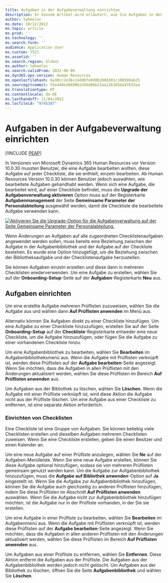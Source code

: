```yaml
---
title: Aufgaben in der Aufgabeverwaltung einrichten
description: In diesem Artikel wird erläutert, wie Sie Aufgaben in der Aufgabenverwaltung in Microsoft Dynamics 365 Human Resources einrichten.
author: twheeloc
ms.date: 10/12/2022
ms.topic: article
ms.prod: ''
ms.technology: ''
ms.search.form: ''
audience: Application User
ms.custom: 7521
ms.assetid: ''
ms.search.region: Global
ms.author: twheeloc
ms.search.validFrom: 2022-06-09
ms.dyn365.ops.version: Human Resources
ms.openlocfilehash: 6a38cc2e36c24ddbfe0d8b2886301c108599ab25
ms.sourcegitcommit: 55e440e30490b2d36d86b22aa1263d5da97633aa
ms.translationtype: HT
ms.contentlocale: de-DE
ms.lasthandoff: 11/04/2022
ms.locfileid: "9745387"
---
```

# <a name="set-up-tasks-in-task-management"></a>Aufgaben in der Aufgabeverwaltung einrichten

[!INCLUDE [PEAP](../includes/peap-1.md)]

In Versionen von Microsoft Dynamics 365 Human Resources vor Version 10.0.30 mussten Benutzer, die eine Aufgabe bearbeiten wollten, diese Aufgabe auf jeder Checkliste, die sie enthielt, einzeln bearbeiten. Ab Human Resources Version 10.0.30 können Benutzer jedoch auswählen, wie bearbeitete Aufgaben gehandhabt werden. Wenn sich eine Aufgabe, die bearbeitet wird, auf einer Checkliste befindet, muss die **Upgrade der Aufgabenverwaltung aktivieren** Option muss auf der Registerkarte **Aufgabenmanagement** der Seite **Gemeinsame Parameter der Personalabteilung** ausgewählt werden, damit die Checkliste die bearbeitete Aufgabe verwenden kann.

[![Aktivieren Sie die Upgrade-Option für die Aufgabenverwaltung auf der Seite Gemeinsame Parameter der Personalabteilung.](./media/task-update.png)](./media/task-update.png)

Wenn Änderungen an Aufgaben auf alle zugeordneten Checklistenaufgaben angewendet werden sollen, muss bereits eine Beziehung zwischen der Aufgabe in der Aufgabenbibliothek und der Aufgabe auf der Checkliste bestehen. Es wurde eine Option hinzugefügt, um die Beziehung zwischen der Bibliotheksaufgabe und der Checklistenaufgabe herzustellen.

Sie können Aufgaben einzeln erstellen und diese dann in mehreren Checklisten wiederverwenden. Um eine Aufgabe zu erstellen, wählen Sie auf der **Onboarding-Setup**-Seite auf der **Aufgaben**-Registerkarte **Neu** aus.

## <a name="set-up-tasks"></a>Aufgaben einrichten

Um eine erstellte Aufgabe mehreren Prüflisten zuzuweisen, wählen Sie die Aufgabe aus und wählen dann **Auf Prüflisten anwenden** im Menü aus.

Alternativ können Sie Aufgaben direkt zu einer Checkliste hinzufügen. Um eine Aufgabe zu einer Checkliste hinzuzufügen, erstellen Sie auf der Seite **Onboarding-Setup** auf der **Checkliste**-Registerkarte entweder eine neue Checkliste, um die Aufgabe hinzuzufügen, oder fügen Sie die Aufgabe zu einer vorhandenen Checkliste hinzu.

Um eine Aufgabenbibliothek zu bearbeiten, wählen Sie **Bearbeiten** im Aufgabenbibliotheksmenü aus. Wenn die Aufgabe mit Prüflisten verknüpft ist, werden diese Prüflisten auf der **Aufgabe bearbeiten**-Seite angezeigt. Wenn Sie möchten, dass die Aufgaben in allen Prüflisten mit den Änderungen aktualisiert werden, wählen Sie diese Prüflisten im Bereich **Auf Prüflisten anwenden** aus.

Um Aufgaben aus der Bibliothek zu löschen, wählen Sie **Löschen**. Wenn die Aufgabe mit einer Prüfliste verknüpft ist, wird diese Aktion die Aufgabe nicht aus der Prüfliste löschen. Um eine Aufgabe aus einer Checkliste zu entfernen, ist eine separate Aktion erforderlich.

### <a name="set-up-checklists"></a>Einrichten von Checklisten

Eine Checkliste ist eine Gruppe von Aufgaben. Sie können beliebig viele Checklisten erstellen und dieselben Aufgaben mehreren Checklisten zuweisen. Wenn Sie eine Checkliste erstellen, geben Sie einen Besitzer und einen Kalender an.

Um eine neue Aufgabe auf einer Prüfliste anzulegen, wählen Sie **Ne** auf der Aufgaben-Menüleiste. Wenn Sie eine neue Aufgabe erstellen, können Sie diese Aufgabe optional hinzufügen, sodass sie von mehreren Prüflisten gemeinsam genutzt werden kann. Um die Aufgabe zur Aufgabenbibliothek hinzuzufügen, muss die **Aufgabe auf Bibliothek anwenden**-Option auf **Ja** eingestellt ist. Wenn Sie die Aufgabe zur Aufgabenbibliothek hinzufügen, können Sie die Aufgabe auch gleichzeitig zu anderen Prüflisten hinzufügen, indem Sie diese Prüflisten im Abschnitt **Auf Prüflisten anwenden** auswählen. Wenn Sie die Aufgabe nicht zur Aufgabenbibliothek hinzufügen möchten, ist die Aufgabe nur in der Prüfliste vorhanden, in der Sie sie erstellen.

Um eine Aufgabe in einer Prüfliste zu bearbeiten, wählen Sie **Bearbeiten** im Aufgabenmenü aus. Wenn die Aufgabe mit Prüflisten verknüpft ist, werden diese Prüflisten auf der **Aufgabe bearbeiten**-Seite angezeigt. Wenn Sie möchten, dass die Aufgaben in allen anderen Prüflisten mit den Änderungen aktualisiert werden, wählen Sie diese Prüflisten im Bereich **Auf Prüflisten anwenden** aus.

Um Aufgaben aus einer Prüfliste zu entfernen, wählen Sie **Entfernen**. Diese Aktion entfernt die Aufgaben aus der Prüfliste. Die Aufgaben aus der Aufgabenbibliothek werden jedoch nicht gelöscht. Um Aufgaben aus der Bibliothek zu löschen, öffnen Sie die Seite **Aufgabenbibliothek** und wählen Sie **Löschen**.
